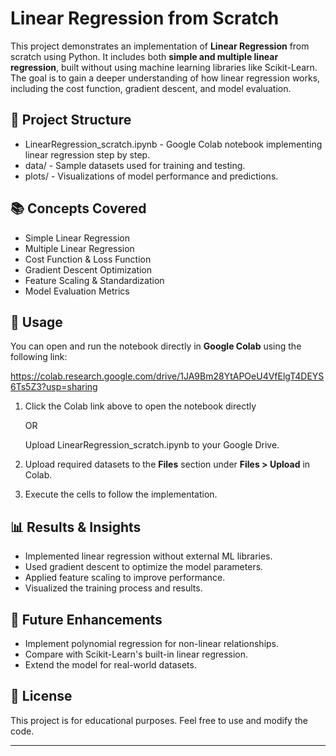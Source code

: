 # Linear Regression from Scratch

This project demonstrates an implementation of **Linear Regression** from scratch using Python. It includes both **simple and multiple linear regression**, built without using machine learning libraries like Scikit-Learn. The goal is to gain a deeper understanding of how linear regression works, including the cost function, gradient descent, and model evaluation.

## 📂 Project Structure

- LinearRegression_scratch.ipynb - Google Colab notebook implementing linear regression step by step.
- data/ - Sample datasets used for training and testing.
- plots/ - Visualizations of model performance and predictions.

## 📚 Concepts Covered

- Simple Linear Regression
- Multiple Linear Regression
- Cost Function & Loss Function
- Gradient Descent Optimization
- Feature Scaling & Standardization
- Model Evaluation Metrics

## 📜 Usage

You can open and run the notebook directly in **Google Colab** using the following link:

https://colab.research.google.com/drive/1JA9Bm28YtAPOeU4VfElgT4DEYS6Ts5Z3?usp=sharing

1. Click the Colab link above to open the notebook directly

   OR

   Upload LinearRegression\_scratch.ipynb to your Google Drive.

2. Upload required datasets to the **Files** section under **Files > Upload** in Colab.

3. Execute the cells to follow the implementation.

## 📊 Results & Insights

- Implemented linear regression without external ML libraries.
- Used gradient descent to optimize the model parameters.
- Applied feature scaling to improve performance.
- Visualized the training process and results.

## 🚀 Future Enhancements

- Implement polynomial regression for non-linear relationships.
- Compare with Scikit-Learn's built-in linear regression.
- Extend the model for real-world datasets.

## 📜 License

This project is for educational purposes. Feel free to use and modify the code.

---
